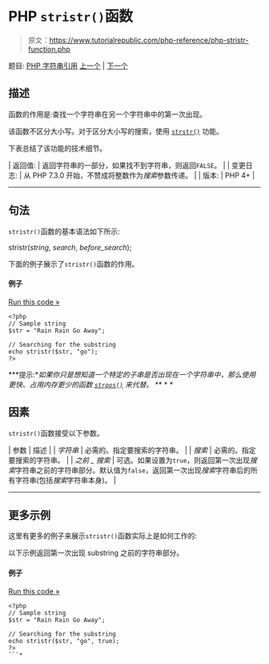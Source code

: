 # PHP `stristr()`函数

> 原文：<https://www.tutorialrepublic.com/php-reference/php-stristr-function.php>

题目: [PHP 字符串引用](php-string-functions.php) [上一个](php-stripos-function.php) | [下一个](php-strlen-function.php)

## 描述

函数的作用是:查找一个字符串在另一个字符串中的第一次出现。

该函数不区分大小写。对于区分大小写的搜索，使用 [`strstr()`](php-strstr-function.php) 功能。

下表总结了该功能的技术细节。

| 返回值: | 返回字符串的一部分，如果找不到字符串，则返回`FALSE`。 |
| 变更日志: | 从 PHP 7.3.0 开始，不赞成将整数作为*搜索*参数传递。 |
| 版本: | PHP 4+ |

* * *

## 句法

`stristr()`函数的基本语法如下所示:

stristr(*string*, *search*, *before_search*);

下面的例子展示了`stristr()`函数的作用。

#### 例子

[Run this code »](../codelab.php?topic=php&file=case-insensitive-strstr "Run this code to view the output")

```
<?php
// Sample string
$str = "Rain Rain Go Away";

// Searching for the substring
echo stristr($str, "go");
?>
```

 ***提示:**如果你只是想知道一个特定的子串是否出现在一个字符串中，那么使用更快、占用内存更少的函数 [`strpos()`](php-strpos-function.php) 来代替。*  ** * *

## 因素

`stristr()`函数接受以下参数。

| 参数 | 描述 |
| *字符串* | 必需的。指定要搜索的字符串。 |
| *搜索* | 必需的。指定要搜索的字符串。 |
| *之前 _ 搜索* | 可选。如果设置为`true`，则返回第一次出现*搜索*字符串之前的字符串部分。默认值为`false`，返回第一次出现*搜索*字符串后的所有字符串(包括*搜索*字符串本身)。 |

* * *

## 更多示例

这里有更多的例子来展示`stristr()`函数实际上是如何工作的:

以下示例返回第一次出现 substring 之前的字符串部分。

#### 例子

[Run this code »](../codelab.php?topic=php&file=return-part-of-string-before-matching-point "Run this code to view the output")

```
<?php
// Sample string
$str = "Rain Rain Go Away";

// Searching for the substring
echo stristr($str, "go", true);
?>
```*